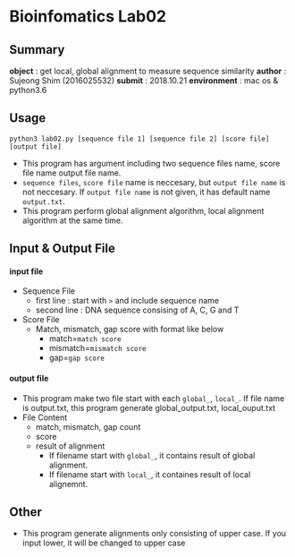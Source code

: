 # Bioinfomatics Lab02
## Summary
**object** :  get local, global alignment to measure sequence similarity
**author** : Sujeong Shim (2016025532)
**submit** : 2018.10.21
**environment** : mac os & python3.6

## Usage
	python3 lab02.py [sequence file 1] [sequence file 2] [score file] [output file]
* This program has argument including two sequence files name, score file name output file name.
* `sequence files`, `score file` name is neccesary, but `output file name` is not neccesary. If `output file name` is not given, it has default name `output.txt`.
* This program perform global alignment algorithm, local alignment algorithm at the same time.

## Input & Output File
#### input file
* Sequence File
  * first line : start with `>` and include sequence name
  * second line : DNA sequence consising of A, C, G and T
* Score File
  * Match, mismatch, gap score with format like below
    * match=`match score`
    * mismatch=`mismatch score`
    * gap=`gap score`

#### output file
* This program make two file start with each `global_`, `local_`. If file name is output.txt, this program generate global_output.txt, local_ouput.txt
* File Content
  * match, mismatch, gap count
  * score
  * result of alignment
    * If filename start with `global_`, it contains result of global alignment.
    * If filename start with `local_`, it containes result of local alignemnt.

## Other
* This program generate alignments only consisting of upper case. If you input lower, it will be changed to upper case